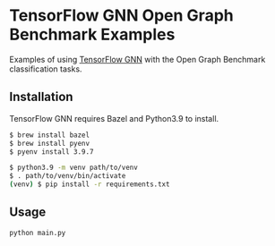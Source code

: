 # TensorFlow GNN Open Graph Benchmark Examples

Examples of using [TensorFlow GNN](https://github.com/tensorflow/gnn) with the Open Graph Benchmark classification tasks.

## Installation
TensorFlow GNN requires Bazel and Python3.9 to install.

```bash
$ brew install bazel
$ brew install pyenv
$ pyenv install 3.9.7

$ python3.9 -m venv path/to/venv
$ . path/to/venv/bin/activate
(venv) $ pip install -r requirements.txt
```

## Usage
```bash
python main.py
```
